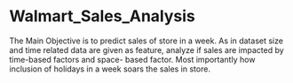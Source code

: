 # Walmart_Sales_Analysis
The Main Objective is to predict sales of store in a week. As in dataset size and time related data are given as feature, analyze if sales are impacted by time-based factors and space- based factor. Most importantly how inclusion of holidays in a week soars the sales in store.
